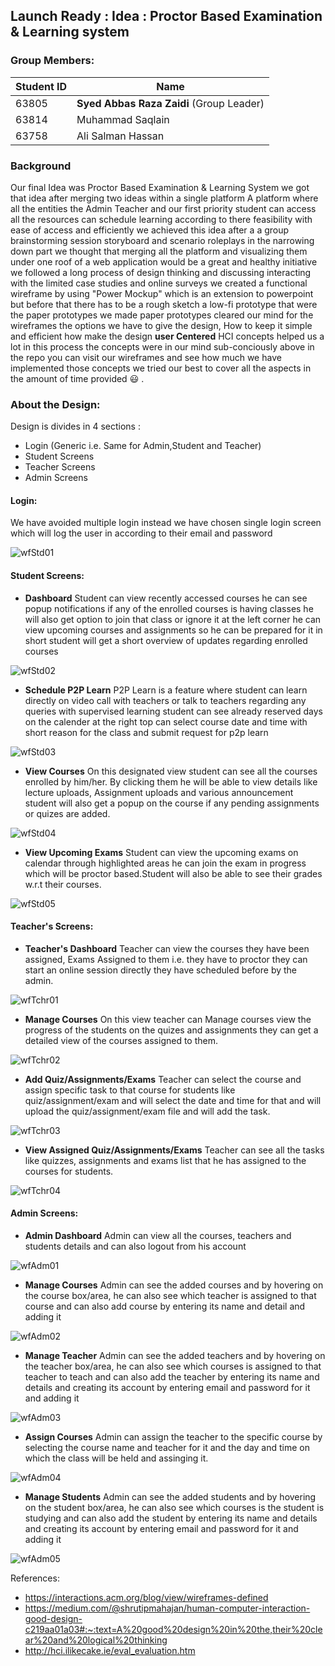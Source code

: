 ## Launch Ready : Idea : Proctor Based Examination & Learning system

### Group Members:

Student ID      |     Name
--------------- | -------------
   63805        | **Syed Abbas Raza Zaidi** (Group Leader)
   63814        | Muhammad Saqlain
   63758        | Ali Salman Hassan
   
   
   ### Background
      
Our final Idea was Proctor Based Examination & Learning System we got that idea after merging two ideas within a single platform A platform where all the entities the Admin Teacher and our first priority student can access all the resources can schedule learning according to there feasibility with ease of access and efficiently we achieved this idea after a a group brainstorming session storyboard and scenario roleplays in the narrowing down part we thought that merging all the platform and visualizing them under one roof of a web application would be a great and healthy initiative we followed a long process of design thinking and discussing interacting with the limited case studies and online surveys we created a functional wireframe by using "Power Mockup" which is an extension to powerpoint but before that there has to be a rough sketch a low-fi prototype that were the paper prototypes we made paper prototypes cleared our mind for the wireframes the options we have to give the design, How to keep it simple and efficient how make the design **user Centered** HCI concepts helped us a lot in this process the concepts  were in our mind sub-conciously above in the repo you can visit our wireframes and see how much we have implemented those concepts we tried our best to cover all the aspects in the amount of time provided :smiley: . 

   ### About the Design:

Design is divides in 4 sections :

* Login (Generic i.e. Same for Admin,Student and Teacher)
* Student Screens
* Teacher Screens 
* Admin Screens

#### Login:

   We have avoided multiple login instead we have chosen single login screen which will log the user in according to their email and password
                
   ![wfStd01](https://user-images.githubusercontent.com/61627416/148562641-69e6e1cb-fb01-45aa-b222-87f1d9472aa3.png "Login Screen")

#### Student Screens:

   * **Dashboard**
   Student can view recently accessed courses he can see popup notifications if any of the enrolled courses is having classes he will also get option to join that class
   or ignore it at the left corner he can view upcoming courses and assignments so he can be prepared for it in short student will get a short overview of updates regarding 
   enrolled courses
   
   ![wfStd02](https://user-images.githubusercontent.com/61627416/148563379-85da090a-e416-430e-9997-c1cd44f5e4ae.png "Student Dasboard")

  * **Schedule P2P Learn**
   P2P Learn is a feature where student can learn directly on video call with teachers or talk to teachers regarding any queries with supervised learning student can see already
   reserved days on the calender at the right top can select course date and time with short reason for the class and submit request for p2p learn
   
   ![wfStd03](https://user-images.githubusercontent.com/61627416/148563669-be348068-39f0-42e4-b4f0-cb3e7fb1b594.png "Schedule p2p Learn")
   
  * **View Courses**
   On this designated view student can see all the courses enrolled by him/her. By clicking them he will be able to view details like lecture uploads, Assignment uploads and        various announcement student will also get a popup on the course if any pending assignments or quizes are added.
   
   ![wfStd04](https://user-images.githubusercontent.com/61627416/148564252-6faf29e6-c43f-475e-84d8-db97b3c37f41.png "View Courses")
   
  * **View Upcoming Exams**
   Student can view the upcoming exams on calendar through highlighted areas he can join the exam in progress which will be proctor based.Student will also be able to see their    grades w.r.t their courses.
  
   ![wfStd05](https://user-images.githubusercontent.com/61627416/148564808-ddef8c11-d1c7-46fd-b6b5-c575289a7d30.png "View Upcoming Exam")
   
#### Teacher's Screens:

  * **Teacher's Dashboard**
   Teacher can view the courses they have been assigned, Exams Assigned to them i.e. they have to proctor they can start an online session directly they have scheduled before by    the admin.
   
   ![wfTchr01](https://user-images.githubusercontent.com/61627416/148565310-c846fd50-5ac2-4ec8-9ee9-7a5fa871b4a7.png "Teacher's Dashboard")
   
  * **Manage Courses**
   On this view teacher can Manage courses view the progress of the students on the quizes and assignments they can get a detailed view of the courses assigned to them.
   
   ![wfTchr02](https://user-images.githubusercontent.com/61627416/148565651-195bafbe-f0f5-4d22-ad2d-a62b7994950b.png "Manage Courses")
 
  * **Add Quiz/Assignments/Exams**
    Teacher can select the course and assign specific task to that course for students like quiz/assignment/exam and will select the date and time for that and will upload the       quiz/assignment/exam file and will add the task.
    
   ![wfTchr03](https://user-images.githubusercontent.com/61627416/148567070-025289a4-13b9-45e0-98fa-e38b26fdb930.png "Add Quiz/Assignments/Exams")

  * **View Assigned Quiz/Assignments/Exams**
    Teacher can see all the tasks like quizzes, assignments and exams list that he has assigned to the courses for students.
      
   ![wfTchr04](https://user-images.githubusercontent.com/61627416/148567093-3e6b0c48-8439-4eba-b2ab-6f014a456452.png "View Assigned Quiz/Assignments/Exams")

#### Admin Screens:

  * **Admin Dashboard**
    Admin can view all the courses, teachers and students details and can also logout from his account

   ![wfAdm01](https://user-images.githubusercontent.com/61627416/148567116-dd776af0-09d3-49c2-bfc9-a4fe0f28749f.png "Admin Dasboard")

  * **Manage Courses**
   Admin can see the added courses and by hovering on the course box/area, he can also see which teacher is assigned to that course and can also add course by entering       its name and detail and adding it
   
   ![wfAdm02](https://user-images.githubusercontent.com/61627416/148567152-2c6758c8-790c-43e6-ade0-7d5f05bc6040.png "Manage Courses")

  * **Manage Teacher**
    Admin can see the added teachers and by hovering on the teacher box/area, he can also see which courses is assigned to that teacher to teach and can also add the         teacher by entering its name and details and creating its account by entering email and password for it and adding it

   ![wfAdm03](https://user-images.githubusercontent.com/61627416/148567189-33367183-6e44-4430-9b7f-508f55845779.png "Manage Teacher")

  * **Assign Courses**
    Admin can assign the teacher to the specific course by selecting the course name and teacher for it and the day and time on which the class will be held and             assinging it.

   ![wfAdm04](https://user-images.githubusercontent.com/61627416/148567211-0d66f632-2413-473a-ba3d-26e143820ebc.png "Assign Courses")
  
  * **Manage Students**
    Admin can see the added students and by hovering on the student box/area, he can also see which courses is the student is studying and can also add the student by       entering its name and details and creating its account by entering email and password for it and adding it
    
   ![wfAdm05](https://user-images.githubusercontent.com/61627416/148567253-89ccf780-4967-4a1b-9764-20180befeba9.png "Manage Students")


References: 
   * https://interactions.acm.org/blog/view/wireframes-defined
   * https://medium.com/@shrutipmahajan/human-computer-interaction-good-design-c219aa01a03#:~:text=A%20good%20design%20in%20the,their%20clear%20and%20logical%20thinking
   * http://hci.ilikecake.ie/eval_evaluation.htm

